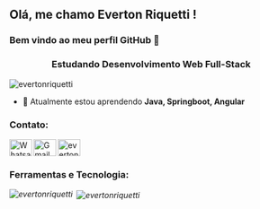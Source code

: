 ## Olá, me chamo Everton Riquetti ! 
### Bem vindo ao meu perfil GitHub 👋
<h3 align="center">Estudando Desenvolvimento Web Full-Stack</h3>

<p align="left"> <img src="https://komarev.com/ghpvc/?username=evertonriquetti&label=Profile%20views&color=0e75b6&style=flat" alt="evertonriquetti" /> </p>

- 🌱 Atualmente estou aprendendo **Java, Springboot, Angular**

<h3 align="left">Contato:</h3>
<p align="left">
<a href="https://linkedin.com/in/everton-dos-santos-riquetti" target="blank"><img align="center" src="https://raw.githubusercontent.com/rahuldkjain/github-profile-readme-generator/master/src/images/icons/Social/linked-in-alt.svg" alt="everton-dos-santos-riquetti" height="30" width="40" /></a>
<a target="_blank" href="https://api.whatsapp.com/send?phone=5514991964009">
  <img align="left" alt="Whatsapp" height="30" width="40" src="https://cdn.cdnlogo.com/logos/w/29/whatsapp-icon.svg" />
</a>
<a target="_blank" href="mailto:everton.riquetti@gmail.com">
  <img align="left" alt="Gmail" height="30" width="40" src="https://cdn.cdnlogo.com/logos/g/24/gmail-icon.svg" />
</a>
</p>

<h3 align="left">Ferramentas e Tecnologia:</h3>
<i class="devicon-java-plain-wordmark colored"></i><i class="devicon-spring-plain-wordmark colored"></i><i class="devicon-javascript-plain colored"</i>
  <i class="devicon-html5-plain-wordmark colored"><i class="devicon-css3-plain-wordmark colored"></i></i><i class="devicon-angularjs-plain-wordmark colored"></i>
  <i class="devicon-bootstrap-plain-wordmark colored"></i><i class="devicon-figma-plain colored"></i><i class="devicon-github-original-wordmark colored"></i>
  <i class="devicon-intellij-plain-wordmark colored"></i><i class="devicon-mysql-plain-wordmark colored"></i><i class="devicon-php-plain colored"></i>
  <i class="devicon-visualstudio-plain-wordmark colored"></i><i class="devicon-trello-plain-wordmark colored"></i><i class="devicon-microsoftsqlserver-plain-wordmark colored"></i><i class="devicon-linux-plain colored"></i>

<p><img align="left" src="https://github-readme-stats.vercel.app/api/top-langs?username=evertonriquetti&show_icons=true&locale=en&layout=compact" alt="evertonriquetti" /></p>

<p>&nbsp;<img align="center" src="https://github-readme-stats.vercel.app/api?username=evertonriquetti&show_icons=true&locale=en" alt="evertonriquetti" /></p>





